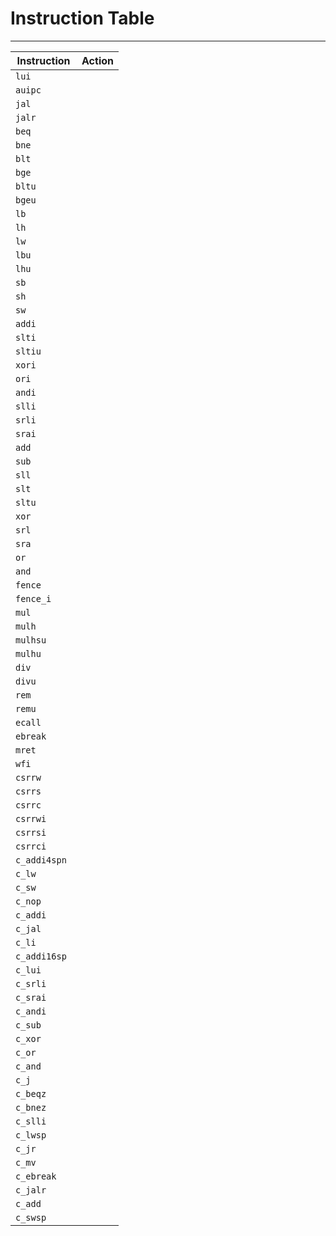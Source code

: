 
# Instruction Table

---


Instruction  | Action 
-------------|-----------------------------------------------------------------
`lui        `| 
`auipc      `| 
`jal        `| 
`jalr       `| 
`beq        `| 
`bne        `| 
`blt        `| 
`bge        `| 
`bltu       `| 
`bgeu       `| 
`lb         `| 
`lh         `| 
`lw         `| 
`lbu        `| 
`lhu        `| 
`sb         `| 
`sh         `| 
`sw         `| 
`addi       `| 
`slti       `| 
`sltiu      `| 
`xori       `| 
`ori        `| 
`andi       `| 
`slli       `| 
`srli       `| 
`srai       `| 
`add        `| 
`sub        `| 
`sll        `| 
`slt        `| 
`sltu       `| 
`xor        `| 
`srl        `| 
`sra        `| 
`or         `| 
`and        `| 
`fence      `| 
`fence_i    `| 
`mul        `| 
`mulh       `| 
`mulhsu     `| 
`mulhu      `| 
`div        `| 
`divu       `| 
`rem        `| 
`remu       `| 
`ecall      `| 
`ebreak     `| 
`mret       `| 
`wfi        `| 
`csrrw      `| 
`csrrs      `| 
`csrrc      `| 
`csrrwi     `| 
`csrrsi     `| 
`csrrci     `| 
`c_addi4spn `| 
`c_lw       `| 
`c_sw       `| 
`c_nop      `| 
`c_addi     `| 
`c_jal      `| 
`c_li       `| 
`c_addi16sp `| 
`c_lui      `| 
`c_srli     `| 
`c_srai     `| 
`c_andi     `| 
`c_sub      `| 
`c_xor      `| 
`c_or       `| 
`c_and      `| 
`c_j        `| 
`c_beqz     `| 
`c_bnez     `| 
`c_slli     `| 
`c_lwsp     `| 
`c_jr       `| 
`c_mv       `| 
`c_ebreak   `| 
`c_jalr     `| 
`c_add      `| 
`c_swsp     `|

